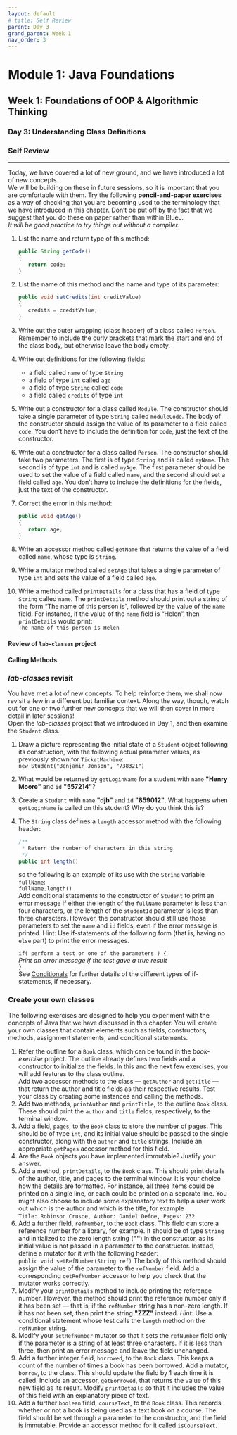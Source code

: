 ```yaml
---
layout: default
# title: Self Review
parent: Day 3
grand_parent: Week 1
nav_order: 3
---
```


# Module 1: Java Foundations

## Week 1: Foundations of OOP & Algorithmic Thinking

### Day 3: Understanding Class Definitions
### Self Review
---

Today, we have covered a lot of new ground, and we have introduced a lot of new concepts.  
We will be building on these in future sessions, so it is important that you are comfortable with them. Try the following **pencil-and-paper exercises** as a way of checking that you are becoming used to the terminology that we have introduced in this chapter. Don’t be put off by the fact that we suggest that you do these on paper rather than within BlueJ.  
_It will be good practice to try things out without a compiler._

1. List the name and return type of this method:

   ```java
   public String getCode()
   {
      return code;
   }
   ```

2. List the name of this method and the name and type of its parameter:

   ```java
   public void setCredits(int creditValue)
   {
      credits = creditValue;
   }
   ```

3. Write out the outer wrapping (class header) of a class called `Person`.  
   Remember to include the curly brackets that mark the start and end of the class body, but otherwise leave the body empty.
4. Write out definitions for the following fields:
   - a field called `name` of type `String`
   - a field of type `int` called `age`
   - a field of type `String` called `code`
   - a field called `credits` of type `int`
5. Write out a constructor for a class called `Module`. The constructor should take a single parameter of type `String` called `moduleCode`. The body of the constructor should assign the value of its parameter to a field called `code`. You don’t have to include the definition for `code`, just the text of the constructor.
6. Write out a constructor for a class called `Person`. The constructor should take two parameters. The first is of type `String` and is called `myName`. The second is of type `int` and is called `myAge`. The first parameter should be used to set the value of a field called `name`, and the second should set a field called `age`. You don’t have to include the definitions for the fields, just the text of the constructor.
7. Correct the error in this method:

   ```java
   public void getAge()
   {
      return age;
   }
   ```

8. Write an accessor method called `getName` that returns the value of a field called `name`, whose type is `String`.
9. Write a mutator method called `setAge` that takes a single parameter of type `int` and sets the value of a field called `age`.
10. Write a method called `printDetails` for a class that has a field of type `String` called `name`. The `printDetails` method should print out a string of the form “The name of this person is”, followed by the value of the `name` field. For instance, if the value of the `name` field is “Helen”, then `printDetails` would print:  
    `The name of this person is Helen`

#### Review of `lab-classes` project

#### Calling Methods

### _lab-classes_ revisit

You have met a lot of new concepts. To help reinforce them, we shall now revisit a few in a different but familiar context. Along the way, though, watch out for one or two further new concepts that we will then cover in more detail in later sessions!  
Open the _lab-classes_ project that we introduced in Day 1, and then examine the `Student` class.

1. Draw a picture representing the initial state of a `Student` object following its construction, with the following actual parameter values, as previously shown for `TicketMachine`:  
   `new Student("Benjamin Jonson", "738321")`
2. What would be returned by `getLoginName` for a student with `name` **"Henry Moore"** and `id` **"557214"**?
3. Create a `Student` with `name` **"djb"** and `id` **"859012"**. What happens when `getLoginName` is called on this student? Why do you think this is?
4. The `String` class defines a `length` accessor method with the following header:

   ```java
   /**
    * Return the number of characters in this string.
    */
   public int length()
   ```

   so the following is an example of its use with the `String` variable `fullName`:  
   `fullName.length()`  
   Add conditional statements to the constructor of `Student` to print an error message if either the length of the `fullName` parameter is less than four characters, or the length of the `studentId` parameter is less than three characters. However, the constructor should still use those parameters to set the `name` and `id` fields, even if the error message is printed. Hint: Use if-statements of the following form (that is, having no `else` part) to print the error messages.

   `if( perform a test on one of the parameters ) {`  
    _Print an error message if the test gave a true result_  
   `}`  
   See [Conditionals](../../cheatsheets/conditionals.md) for further details of the different types of if-statements, if necessary.

### Create your own classes

The following exercises are designed to help you experiment with the concepts of Java that we have discussed in this chapter. You will create your own classes that contain elements such as fields, constructors, methods, assignment statements, and conditional
statements.

1. Refer the outline for a `Book` class, which can be found in the _book-exercise_ project. The outline already defines two fields and a constructor to initialize the fields. In this and the next few exercises, you will add features to the class outline.  
   Add two accessor methods to the class — `getAuthor` and `getTitle` — that return the author and title fields as their respective results. Test your class by creating some instances and calling the methods.
2. Add two methods, `printAuthor` and `printTitle`, to the outline `Book` class. These should print the `author` and `title` fields, respectively, to the terminal window.
3. Add a field, `pages`, to the `Book` class to store the number of pages. This should be of type `int`, and its initial value should be passed to the single constructor, along with the `author` and `title` strings. Include an appropriate `getPages` accessor method for this field.
4. Are the `Book` objects you have implemented immutable? Justify your answer.
5. Add a method, `printDetails`, to the `Book` class. This should print details of the author, title, and pages to the terminal window. It is your choice how the details are formatted. For instance, all three items could be printed on a single line, or each could be printed on a separate line. You might also choose to include some explanatory text to help a user work out which is the author and which is the title, for example  
   `Title: Robinson Crusoe, Author: Daniel Defoe, Pages: 232`
6. Add a further field, `refNumber`, to the `Book` class. This field can store a reference number for a library, for example. It should be of type `String` and initialized to the zero length string (**""**) in the constructor, as its initial value is not passed in a parameter to the constructor. Instead, define a mutator for it with the following header:  
   `public void setRefNumber(String ref)`
   The body of this method should assign the value of the parameter to the `refNumber` field. Add a corresponding `getRefNumber` accessor to help you check that the mutator works correctly.
7. Modify your `printDetails` method to include printing the reference number. However, the method should print the reference number only if it has been set — that is, if the `refNumber` string has a non-zero length. If it has not been set, then print the string **"ZZZ"** instead. _Hint:_ Use a conditional statement whose test calls the `length` method on the `refNumber` string.
8. Modify your `setRefNumber` mutator so that it sets the `refNumber` field only if the parameter is a string of at least three characters. If it is less than three, then print an error message and leave the field unchanged.
9. Add a further integer field, `borrowed`, to the `Book` class. This keeps a count of the number of times a book has been borrowed. Add a mutator, `borrow`, to the class. This should update the field by 1 each time it is called. Include an accessor, `getBorrowed`, that returns the value of this new field as its result. Modify `printDetails` so that it includes the value of this field with an explanatory piece of text.
10. Add a further `boolean` field, `courseText`, to the `Book` class. This records whether or not a book is being used as a text book on a course. The field should be set through a parameter to the constructor, and the field is immutable. Provide an accessor method for it called `isCourseText`.

